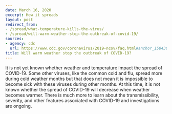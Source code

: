```yaml
---
date: March 16, 2020
excerpt: How it spreads
layout: post
redirect_from:
- /spread/what-temperature-kills-the-virus/
- /spread/will-warm-weather-stop-the-outbreak-of-covid-19/
sources:
- agency: cdc
  url: https://www.cdc.gov/coronavirus/2019-ncov/faq.html#anchor_1584386553767
title: Will warm weather stop the outbreak of COVID-19?
---
```


It is not yet known whether weather and temperature impact the spread of COVID-19. Some other viruses, like the common cold and flu, spread more during cold weather months but that does not mean it is impossible to become sick with these viruses during other months.  At this time, it is not known whether the spread of COVID-19 will decrease when weather becomes warmer.  There is much more to learn about the transmissibility, severity, and other features associated with COVID-19 and investigations are ongoing.